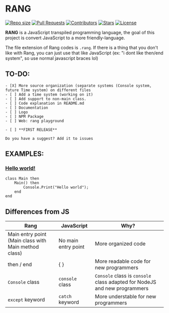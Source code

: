 # RANG
<a href="https://github.com/RinkaGI/Rang" onClick = "return false"><img alt = "Repo size" src = "https://img.shields.io/github/repo-size/RinkaGI/Rang"></a>
<a href="https://github.com/RinkaGI/Rang/pulls"><img alt = "Pull Requests" src = "https://img.shields.io/github/issues-pr/RinkaGI/Rang"></a>
<a href="https://github.com/RinkaGI/Rang/graphs/contributors"><img alt = "Contributors" src = "https://img.shields.io/github/contributors/RinkaGI/Rang"></a>
<a href="https://github.com/RinkaGI/Rangstargazers"><img alt = "Stars" src = "https://img.shields.io/github/stars/RinkaGI/Rang"></a>
<a href="https://github.com/RinkaGI/Rang/blob/main/LICENSE"><img alt = "License" src = "https://img.shields.io/github/license/RinkaGI/Rang"></a>

**RANG** is a JavaScript transpiled programming language, the goal of this project is convert JavaScript to a more friendly-language.

The file extension of Rang codes is `.rang`.
If there is a thing that you don't like with Rang, you can just use that like JavaScript (ex: "i dont like then/end system", so use normal javascript braces lol)

## TO-DO:
    - [X] More source organization (separate systems (Console system, future Time system) on different files
    - [ ] Add a time system (working on it)
    - [ ] Add support to non-main class.
    - [ ] Code explanation in README.md
    - [ ] Documentation
    - [ ] Logo
    - [ ] NPM Package 
    - [ ] Web: rang playground 

    - [ ] **FIRST RELEASE**

`Do you have a suggest? Add it to issues`

## EXAMPLES:

### [Hello world!](https://www.helloworld.org)
```
class Main then
    Main() then
        Console.Print("Hello world");
    end
end
```

## Differences from JS
| Rang                                                 | JavaScript          | Why?                                                                      |
|------------------------------------------------------|---------------------|---------------------------------------------------------------------------|
| Main entry point (Main class with Main method class) | No main entry point | More organized code                                                       |
| then / end                                           | { }                 | More readable code for new programmers                                    |
| `Console` class                                      | `console` class     | `Console` class is `console` class adapted for NodeJS and new programmers |
| `except` keyword                                     | `catch` keyword     | More understable for new programmers                                      |